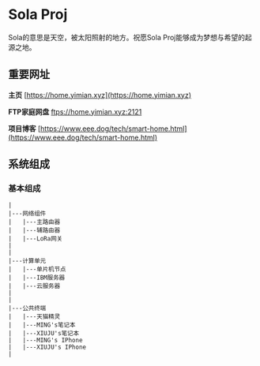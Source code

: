 # Sola Proj

Sola的意思是天空，被太阳照射的地方。祝愿Sola Proj能够成为梦想与希望的起源之地。

## 重要网址

**主页**
[https://home.yimian.xyz](https://home.yimian.xyz)

**FTP家庭网盘**
[ftps://home.yimian.xyz:2121](ftps://home.yimian.xyz:2121)

**项目博客**
[https://www.eee.dog/tech/smart-home.html](https://www.eee.dog/tech/smart-home.html)

## 系统组成

### 基本组成

````
|
|---网络组件
|   |---主路由器
|   |---辅路由器
|   |---LoRa网关
|
|
|---计算单元
|   |---单片机节点
|   |---IBM服务器
|   |---云服务器
|
|
|---公共终端
|   |---天猫精灵
|   |---MING's笔记本
|   |---XIUJU's笔记本
|   |---MING's IPhone
|   |---XIUJU's IPhone
|


````

